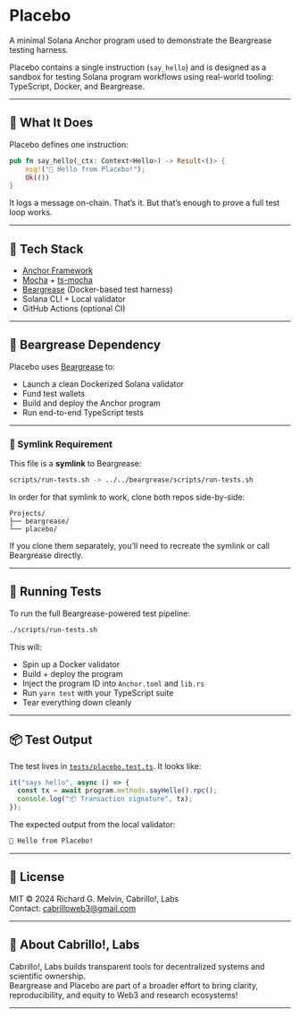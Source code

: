 # Placebo

A minimal Solana Anchor program used to demonstrate the Beargrease testing harness.

Placebo contains a single instruction (`say_hello`) and is designed as a sandbox for testing Solana program workflows using real-world tooling: TypeScript, Docker, and Beargrease.

---

## 🧪 What It Does

Placebo defines one instruction:

```rust
pub fn say_hello(_ctx: Context<Hello>) -> Result<()> {
    msg!("👋 Hello from Placebo!");
    Ok(())
}
```

It logs a message on-chain. That’s it. But that’s enough to prove a full test loop works.

---

## 🧰 Tech Stack

- [Anchor Framework](https://book.anchor-lang.com/)  
- [Mocha](https://mochajs.org/) + [ts-mocha](https://www.npmjs.com/package/ts-mocha)
- [Beargrease](https://github.com/rgmelvin/beargrease-by-cabrillo) (Docker-based test harness)
- Solana CLI + Local validator
- GitHub Actions (optional CI)

---

## 🐻 Beargrease Dependency

Placebo uses [Beargrease](https://github.com/rgmelvin/beargrease-by-cabrillo) to:

- Launch a clean Dockerized Solana validator
- Fund test wallets
- Build and deploy the Anchor program
- Run end-to-end TypeScript tests

---

### 🧷 Symlink Requirement

This file is a **symlink** to Beargrease:

```bash
scripts/run-tests.sh -> ../../beargrease/scripts/run-tests.sh
```

In order for that symlink to work, clone both repos side-by-side:

```
Projects/
├── beargrease/
└── placebo/
```

If you clone them separately, you’ll need to recreate the symlink or call Beargrease directly.

---

## 🚀 Running Tests

To run the full Beargrease-powered test pipeline:

```bash
./scripts/run-tests.sh
```

This will:
- Spin up a Docker validator
- Build + deploy the program
- Inject the program ID into `Anchor.toml` and `lib.rs`
- Run `yarn test` with your TypeScript suite
- Tear everything down cleanly

---

## 📦 Test Output

The test lives in [`tests/placebo.test.ts`](./tests/placebo.test.ts). It looks like:

```ts
it("says hello", async () => {
  const tx = await program.methods.sayHello().rpc();
  console.log("📦 Transaction signature", tx);
});
```

The expected output from the local validator:

```bash
👋 Hello from Placebo!
```

---

## 📝 License

MIT © 2024 Richard G. Melvin, Cabrillo!, Labs  
Contact: [cabrilloweb3@gmail.com](mailto:cabrilloweb3@gmail.com)

---

## 💬 About Cabrillo!, Labs

Cabrillo!, Labs builds transparent tools for decentralized systems and scientific ownership.  
Beargrease and Placebo are part of a broader effort to bring clarity, reproducibility, and equity to Web3 and research ecosystems!

---
